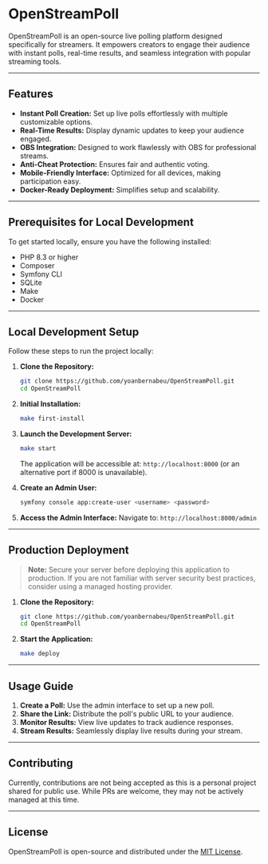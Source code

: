 # OpenStreamPoll

OpenStreamPoll is an open-source live polling platform designed specifically for streamers. It empowers creators to engage their audience with instant polls, real-time results, and seamless integration with popular streaming tools.

---

## Features

- **Instant Poll Creation:** Set up live polls effortlessly with multiple customizable options.
- **Real-Time Results:** Display dynamic updates to keep your audience engaged.
- **OBS Integration:** Designed to work flawlessly with OBS for professional streams.
- **Anti-Cheat Protection:** Ensures fair and authentic voting.
- **Mobile-Friendly Interface:** Optimized for all devices, making participation easy.
- **Docker-Ready Deployment:** Simplifies setup and scalability.

---

## Prerequisites for Local Development

To get started locally, ensure you have the following installed:

- PHP 8.3 or higher
- Composer
- Symfony CLI
- SQLite
- Make
- Docker

---

## Local Development Setup

Follow these steps to run the project locally:

1. **Clone the Repository:**
   ```bash
   git clone https://github.com/yoanbernabeu/OpenStreamPoll.git
   cd OpenStreamPoll
   ```

2. **Initial Installation:**
   ```bash
   make first-install
   ```

3. **Launch the Development Server:**
   ```bash
   make start
   ```
   The application will be accessible at: `http://localhost:8000` (or an alternative port if 8000 is unavailable).

4. **Create an Admin User:**
   ```bash
   symfony console app:create-user <username> <password>
   ```

5. **Access the Admin Interface:**
   Navigate to: `http://localhost:8000/admin`

---

## Production Deployment

> **Note:** Secure your server before deploying this application to production. If you are not familiar with server security best practices, consider using a managed hosting provider.

1. **Clone the Repository:**
   ```bash
   git clone https://github.com/yoanbernabeu/OpenStreamPoll.git
   cd OpenStreamPoll
   ```

2. **Start the Application:**
   ```bash
   make deploy
   ```

---

## Usage Guide

1. **Create a Poll:** Use the admin interface to set up a new poll.
2. **Share the Link:** Distribute the poll's public URL to your audience.
3. **Monitor Results:** View live updates to track audience responses.
4. **Stream Results:** Seamlessly display live results during your stream.

---

## Contributing

Currently, contributions are not being accepted as this is a personal project shared for public use. While PRs are welcome, they may not be actively managed at this time.

---

## License

OpenStreamPoll is open-source and distributed under the [MIT License](LICENSE).